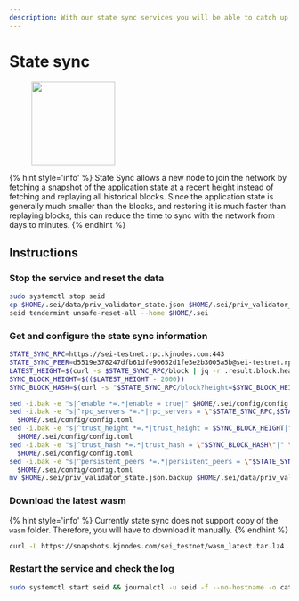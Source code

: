 ```yaml
---
description: With our state sync services you will be able to catch up latest chain block in matter of minutes
---
```


# State sync

<figure><img src="https://raw.githubusercontent.com/kj89/testnet_manuals/main/pingpub/logos/sei.png" width="150" alt=""><figcaption></figcaption></figure>

{% hint style='info' %}
State Sync allows a new node to join the network by fetching a snapshot of the application state 
at a recent height instead of fetching and replaying all historical blocks. Since the 
application state is generally much smaller than the blocks, and restoring it is much 
faster than replaying blocks, this can reduce the time to sync with the network from days to minutes.
{% endhint %}

## Instructions

### Stop the service and reset the data

```bash
sudo systemctl stop seid
cp $HOME/.sei/data/priv_validator_state.json $HOME/.sei/priv_validator_state.json.backup
seid tendermint unsafe-reset-all --home $HOME/.sei
```

### Get and configure the state sync information

```bash
STATE_SYNC_RPC=https://sei-testnet.rpc.kjnodes.com:443
STATE_SYNC_PEER=d5519e378247dfb61dfe90652d1fe3e2b3005a5b@sei-testnet.rpc.kjnodes.com:12656
LATEST_HEIGHT=$(curl -s $STATE_SYNC_RPC/block | jq -r .result.block.header.height)
SYNC_BLOCK_HEIGHT=$(($LATEST_HEIGHT - 2000))
SYNC_BLOCK_HASH=$(curl -s "$STATE_SYNC_RPC/block?height=$SYNC_BLOCK_HEIGHT" | jq -r .result.block_id.hash)

sed -i.bak -e "s|^enable *=.*|enable = true|" $HOME/.sei/config/config.toml
sed -i.bak -e "s|^rpc_servers *=.*|rpc_servers = \"$STATE_SYNC_RPC,$STATE_SYNC_RPC\"|" \
  $HOME/.sei/config/config.toml
sed -i.bak -e "s|^trust_height *=.*|trust_height = $SYNC_BLOCK_HEIGHT|" \
  $HOME/.sei/config/config.toml
sed -i.bak -e "s|^trust_hash *=.*|trust_hash = \"$SYNC_BLOCK_HASH\"|" \
  $HOME/.sei/config/config.toml
sed -i.bak -e "s|^persistent_peers *=.*|persistent_peers = \"$STATE_SYNC_PEER\"|" \
  $HOME/.sei/config/config.toml
mv $HOME/.sei/priv_validator_state.json.backup $HOME/.sei/data/priv_validator_state.json
```

### Download the latest wasm

{% hint style='info' %}
Currently state sync does not support copy of the `wasm` folder. Therefore, you will have to download it manually.
{% endhint %}

```bash
curl -L https://snapshots.kjnodes.com/sei_testnet/wasm_latest.tar.lz4 | lz4 -dc - | tar -xf - -C $HOME/.sei
```

### Restart the service and check the log

```bash
sudo systemctl start seid && journalctl -u seid -f --no-hostname -o cat
```
